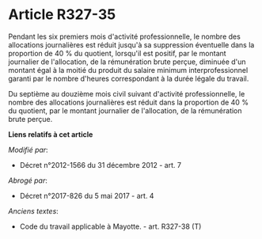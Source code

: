 # Article R327-35

Pendant les six premiers mois d'activité professionnelle, le nombre des allocations journalières est réduit jusqu'à sa
suppression éventuelle dans la proportion de 40 % du quotient, lorsqu'il est positif, par le montant journalier de
l'allocation, de la rémunération brute perçue, diminuée d'un montant égal à la moitié du produit du salaire minimum
interprofessionnel garanti par le nombre d'heures correspondant à la durée légale du travail. 

Du septième au douzième mois civil suivant d'activité professionnelle, le nombre des allocations journalières est réduit dans
la proportion de 40 % du quotient, par le montant journalier de l'allocation, de la rémunération brute perçue.

**Liens relatifs à cet article**

_Modifié par_:

  - Décret n°2012-1566 du 31 décembre 2012 - art. 7

_Abrogé par_:

  - Décret n°2017-826 du 5 mai 2017 - art. 4

_Anciens textes_:

  - Code du travail applicable à Mayotte. - art. R327-38 (T)
